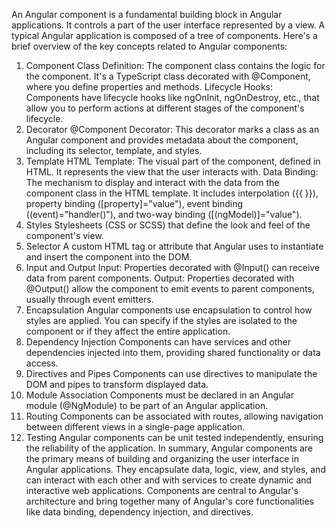 An Angular component is a fundamental building block in Angular applications. It controls a part of the user interface represented by a view. A typical Angular application is composed of a tree of components. Here's a brief overview of the key concepts related to Angular components:

1. Component Class
   Definition: The component class contains the logic for the component. It's a TypeScript class decorated with @Component, where you define properties and methods.
   Lifecycle Hooks: Components have lifecycle hooks like ngOnInit, ngOnDestroy, etc., that allow you to perform actions at different stages of the component's lifecycle.
2. Decorator
   @Component Decorator: This decorator marks a class as an Angular component and provides metadata about the component, including its selector, template, and styles.
3. Template
   HTML Template: The visual part of the component, defined in HTML. It represents the view that the user interacts with.
   Data Binding: The mechanism to display and interact with the data from the component class in the HTML template. It includes interpolation ({{ }}), property binding ([property]="value"), event binding ((event)="handler()"), and two-way binding ([(ngModel)]="value").
4. Styles
   Stylesheets (CSS or SCSS) that define the look and feel of the component's view.
5. Selector
   A custom HTML tag or attribute that Angular uses to instantiate and insert the component into the DOM.
6. Input and Output
   Input: Properties decorated with @Input() can receive data from parent components.
   Output: Properties decorated with @Output() allow the component to emit events to parent components, usually through event emitters.
7. Encapsulation
   Angular components use encapsulation to control how styles are applied. You can specify if the styles are isolated to the component or if they affect the entire application.
8. Dependency Injection
   Components can have services and other dependencies injected into them, providing shared functionality or data access.
9. Directives and Pipes
   Components can use directives to manipulate the DOM and pipes to transform displayed data.
10. Module Association
    Components must be declared in an Angular module (@NgModule) to be part of an Angular application.
11. Routing
    Components can be associated with routes, allowing navigation between different views in a single-page application.
12. Testing
    Angular components can be unit tested independently, ensuring the reliability of the application.
    In summary, Angular components are the primary means of building and organizing the user interface in Angular applications. They encapsulate data, logic, view, and styles, and can interact with each other and with services to create dynamic and interactive web applications. Components are central to Angular's architecture and bring together many of Angular's core functionalities like data binding, dependency injection, and directives.
